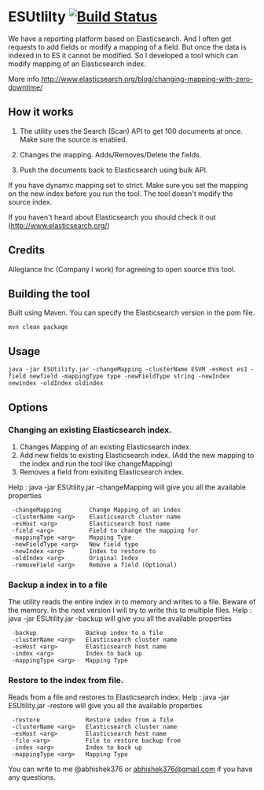 # ESUtlilty  [![Build Status](https://travis-ci.org/abhishek376/ESUtlilty.svg?branch=ES_2.3.2)](https://travis-ci.org/abhishek376/ESUtlilty)
We have a reporting platform based on Elasticsearch. And I often get requests to add fields or modify a mapping of a field. 
But once the data is indexed in to ES it cannot be modified. So I developed a tool which can modify mapping of an Elasticsearch index.

More info http://www.elasticsearch.org/blog/changing-mapping-with-zero-downtime/

## How it works
1) The utility uses the Search (Scan) API to get 100 documents at once. Make sure the source is enabled.

2) Changes the mapping. Adds/Removes/Delete the fields.

3) Push the documents back to Elasticsearch using bulk API.

If you have dynamic mapping set to strict. Make sure you set the mapping on the new index before you run the tool. The tool doesn't modify the source index.

If you haven't heard about Elasticsearch you should check it out (http://www.elasticsearch.org/)

## Credits
Allegiance Inc (Company I work) for agreeing to open source this tool.

## Building the tool
Built using Maven. You can specify the Elasticsearch version in the pom file. 

```
mvn clean package
```

## Usage
```
java -jar ESUtility.jar -changeMapping -clusterName ESVM -esHost es1 -field newfield -mappingType type -newFieldType string -newIndex newindex -oldIndex oldindex
```
## Options
### Changing an existing Elasticsearch index.

1. Changes Mapping of an existing Elasticsearch index. 
2. Add new fields to existing Elasticsearch index. (Add the new mapping to the index and run the tool like changeMapping)
3. Removes a field from exisiting Elasticsearch index.

Help : java -jar ESUtility.jar -changeMapping will give you all the available properties
```
 -changeMapping        Change Mapping of an index
 -clusterName <arg>    Elasticsearch cluster name
 -esHost <arg>         Elasticsearch host name
 -field <arg>          Field to change the mapping for
 -mappingType <arg>    Mapping Type
 -newFieldType <arg>   New field type
 -newIndex <arg>       Index to restore to
 -oldIndex <arg>       Original Index
 -removeField <arg>    Remove a field (Optional)
```
 
### Backup a index in to a file
The utility reads the entire index in to memory and writes to a file. Beware of the memory. In the next version I will try to write this to multiple files.
Help : java -jar ESUtility.jar -backup will give you all the available properties
```
 -backup              Backup index to a file
 -clusterName <arg>   Elasticsearch cluster name
 -esHost <arg>        Elasticsearch host name
 -index <arg>         Index to back up
 -mappingType <arg>   Mapping Type
```
 
### Restore to the index from file.
Reads from a file and restores to Elasticsearch index.
Help : java -jar ESUtility.jar -restore will give you all the available properties
```
 -restore             Restore index from a file
 -clusterName <arg>   Elasticsearch cluster name
 -esHost <arg>        Elasticsearch host name
 -file <arg>          File to restore backup from
 -index <arg>         Index to back up
 -mappingType <arg>   Mapping Type
```
  
You can write to me @abhishek376 or abhishek376@gmail.com if you have any questions.
